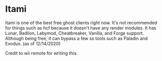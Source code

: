 # Itami

Itami is one of the best free ghost clients right now. It's not recommended for things such as hcf because it doesn't have any render modules. It has Lunar, Badlion, Labymod, Cheatbreaker, Vanilla, and Forge support. Although being free, it can bypass a few ss tools such as Paladin and Exodus. \(as of 12/14/2020\)

Credit to wii remote for writing this.

